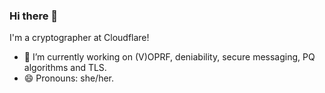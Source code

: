 ### Hi there 👋

I'm a cryptographer at Cloudflare!

- 🔭 I’m currently working on (V)OPRF, deniability, secure messaging, PQ algorithms
  and TLS.
- 😄 Pronouns: she/her.

<!--
**claucece/claucece** is a ✨ _special_ ✨ repository because its `README.md` (this file) appears on your GitHub profile.

Here are some ideas to get you started:

- 🔭 I’m currently working on ...
- 🌱 I’m currently learning ...
- 👯 I’m looking to collaborate on ...
- 🤔 I’m looking for help with ...
- 💬 Ask me about ...
- 📫 How to reach me: ...
- 😄 Pronouns: ...
- ⚡ Fun fact: ...
-->
